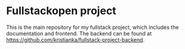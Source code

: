 <h1>Fullstackopen project</h1>

This is the main repository for my fullstack project, which includes the documentation and frontend.
The backend can be found at https://github.com/kristianka/fullstack-project-backend.